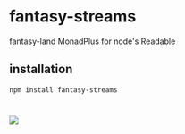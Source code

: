 # fantasy-streams
fantasy-land MonadPlus for node's Readable
## installation
```
npm install fantasy-streams
```
# ![](https://raw.github.com/puffnfresh/fantasy-land/master/logo.png)
